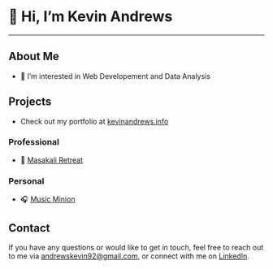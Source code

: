# 👋 Hi, I’m Kevin Andrews
---
## About Me
- 👀 I’m interested in Web Developement and Data Analysis

## Projects
- Check out my portfolio at [kevinandrews.info](https://www.kevinandrews.info)

### Professional
- 🌱 [Masakali Retreat](https://www.masakaliretreat.com)

### Personal
- 🎧 [Music Minion](https://www.musicminion.app)

## Contact 

If you have any questions or would like to get in touch, feel free to reach out to me via [andrewskevin92@gmail.com](mailto:andrewskevin92@gmail.com), or connect with me on [LinkedIn](https://www.linkedin.com/in/andrewskevin92/).


<!---
Andrewske/Andrewske is a ✨ special ✨ repository because its `README.md` (this file) appears on your GitHub profile.
You can click the Preview link to take a look at your changes.
--->
